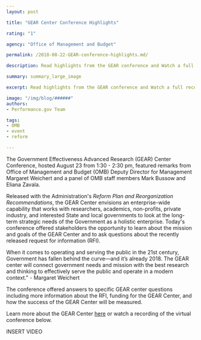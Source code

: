 ```yaml
---
layout: post

title: "GEAR Center Conference Highlights"

rating: "1"

agency: "Office of Management and Budget"

permalink: /2018-08-22-GEAR-conference-highlights.md/

description: Read highlights from the GEAR conference and Watch a full recording of the live stream.

summary: summary_large_image

excerpt: Read highlights from the GEAR conference and Watch a full recording of the live stream.

image: "/img/blog/######"
authors:
- Performance.gov Team

tags:
- OMB
- event
- reform

---
```


The Government Effectiveness Advanced Research (GEAR) Center Conference, hosted August 23 from 1:30 - 2:30 pm, featured remarks from Office of Management and Budget (OMB) Deputy Director for Management Margaret Weichert and a panel of OMB staff members Mark Bussow and Eliana Zavala.

Released with the Administration's <i>Reform Plan and Reorganization Recommendations</i>, the GEAR Center envisions an enterprise-wide capability that works with researchers, academics, non-profits, private industry, and interested State and local governments to look at the long-term strategic needs of the Government as a holistic enterprise. Today's conference offered stakeholders the opportunity to learn about the mission and goals of the GEAR Center and to ask questions about the recently released request for information (RFI).

<div class="testimonial-blockquote">
When it comes to operating and serving the public in the 21st century, Government has fallen behind the curve—and it’s already 2018. The GEAR center will connect government needs and mission with the best research and thinking to effectively serve the public and operate in a modern context." - Margaret Weichert
</div>

The conference offered answers to specific GEAR center questions including more information about the RFI, funding for the GEAR Center, and how the success of the GEAR Center will be measured.

Learn more about the GEAR Center [here](https://www.performance.gov/GEARcenter/index.html) or watch a recording of the virtual conference below.

INSERT VIDEO
